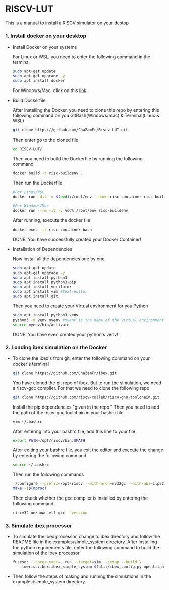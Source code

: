 # RISCV-LUT
This is a manual to install a RISCV simulator on your destop

### 1. Install docker on your desktop

- Install Docker on your systems

  For Linux or WSL, you need to enter the following command in the terminal
  
  ```sh
  sudo apt-get update
  sudo apt-get upgrade -y
  sudo apt install docker
  ```

  For Windows/Mac, click on this [link](https://docs.docker.com/desktop/setup/install/windows-install/)

- Build Dockerfile

  After installing the Docker, you need to clone this repo by entering this following command on you GitBash(Windows/mac) & Terminal(Linux & WSL)

    ```sh
    git clone https://github.com/ChaZamFr/Riscv-LUT.git
    ```

  Then enter go to the cloned file

  ```sh
  cd RISCV-LUT/
  ```

  Then you need to build the Dockerfile by running the following command
  
  ```sh
  docker build -t risc-buildenv .
  ```

  Then run the Dockerfile

  ```sh
  #For Linux/WSL
  docker run -dit -v $(pwd):/root/env --name risc-container risc-buildenv

  #For Windows/Mac
  docker run --rm -it -v %cd%:/root/env risc-buildenv
  ```

  After running, execute the docker file

  ```sh
  docker exec -it risc-container bash
  ```

  DONE! You have successfully created your Docker Container!

-  Installation of Dependencies

    Now install all the dependencies one by one
  
    ```sh
    sudo apt-get update
    sudo apt-get upgrade -y
    sudo apt install python3
    sudo apt install python3-pip
    sudo apt install verilator
    sudo apt install vim #text-editor
    sudo apt install git
    ```

    Then you need to create your Virtual environment for you Python
 
    ```sh
    sudo apt install python3-venv
    python3 -m venv myenv #myenv is the name of the virtual environment, you can chamge the name
    source myenv/bin/activate
    ```

    DONE! You have even created your python's venv!
  


### 2. Loading ibex simulation on the Docker

  - To clone the ibex's from git, enter the following command on your docker's terminal
    
    ```sh
    git clone https://github.com/ChaZamFr/ibex.git
    ```

    You have cloned the git repo of ibex. But to run the simulation, we need a riscv-gcc compiler. For that we need to clone the following repo

    ```sh
    git clone https://github.com/riscv-collab/riscv-gnu-toolchain.git
    ```

    Install the pip dependencies "given in the repo." Then you need to add the path of the riscv-gnu toolchain in your bashrc file

    ```sh
    vim ~/.bashrc
    ```

    After entering into your bashrc file, add this line to your file

    ```sh
    export PATH=/opt/riscv/bin:$PATH
    ```

    After editing your bashrc file, you exit the editor and execute the change by entering the following command

    ```sh
    source ~/.bashrc
    ```

    Then run the following commands

    ```sh
    ./configure --prefix=/opt/riscv --with-arch=rv32gc --with-abi=ilp32d
    make -j$(nproc) 
    ```

    Then check whether the gcc compiler is installed by entering the following command

    ```sh
    riscv32-unknown-elf-gcc --version
    ```

### 3. Simulate ibex processor

- To simulate the ibex processor, change to ibex directory and follow the README file in the examples/simple_system directory. After installing the python requirements file, enter the following command to build the simulation of the ibex processor

  
    ```sh
    fusesoc --cores-root=. run --target=sim --setup --build \
        lowrisc:ibex:ibex_simple_system $(util/ibex_config.py opentitan fusesoc_opts)
    ```

- Then follow the steps of making and running the simulations in the examples/simple_system directory.
  

    
    

    


  
  
  
  
  
  
